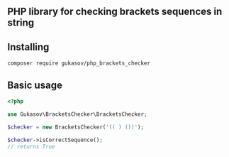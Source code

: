 ## PHP library for checking brackets sequences in string

## Installing
```
composer require gukasov/php_brackets_checker
```

## Basic usage
```php
<?php

use Gukasov\BracketsChecker\BracketsChecker;

$checker = new BracketsChecker('(( ) ())');

$checker->isCorrectSequence(); 
// returns True
```

